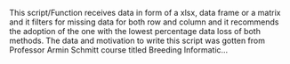 This script/Function receives data in form of a xlsx, data frame or a matrix and it filters for missing data for both row and column and it recommends the adoption of the one with the lowest percentage data loss of both methods. The data and motivation to write this script was gotten from Professor Armin Schmitt course titled Breeding Informatic…
